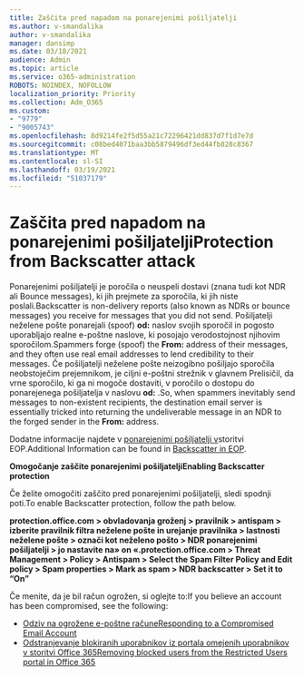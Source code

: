 ```yaml
---
title: Zaščita pred napadom na ponarejenimi pošiljatelji
ms.author: v-smandalika
author: v-smandalika
manager: dansimp
ms.date: 03/18/2021
audience: Admin
ms.topic: article
ms.service: o365-administration
ROBOTS: NOINDEX, NOFOLLOW
localization_priority: Priority
ms.collection: Adm_O365
ms.custom:
- "9779"
- "9005743"
ms.openlocfilehash: 8d9214fe2f5d55a21c72296421dd837d7f1d7e7d
ms.sourcegitcommit: c08bed4071baa3bb5879496df3ed44fb828c8367
ms.translationtype: MT
ms.contentlocale: sl-SI
ms.lasthandoff: 03/19/2021
ms.locfileid: "51037179"
---
```

# <a name="protection-from-backscatter-attack"></a><span data-ttu-id="e0218-102">Zaščita pred napadom na ponarejenimi pošiljatelji</span><span class="sxs-lookup"><span data-stu-id="e0218-102">Protection from Backscatter attack</span></span>

<span data-ttu-id="e0218-103">Ponarejenimi pošiljatelji je poročila o neuspeli dostavi (znana tudi kot NDR ali Bounce messages), ki jih prejmete za sporočila, ki jih niste poslali.</span><span class="sxs-lookup"><span data-stu-id="e0218-103">Backscatter is non-delivery reports (also known as NDRs or bounce messages) you receive for messages that you did not send.</span></span> <span data-ttu-id="e0218-104">Pošiljatelji neželene pošte ponarejali (spoof) **od:** naslov svojih sporočil in pogosto uporabljajo realne e-poštne naslove, ki posojajo verodostojnost njihovim sporočilom.</span><span class="sxs-lookup"><span data-stu-id="e0218-104">Spammers forge (spoof) the **From:** address of their messages, and they often use real email addresses to lend credibility to their messages.</span></span> <span data-ttu-id="e0218-105">Če pošiljatelji neželene pošte neizogibno pošiljajo sporočila neobstoječim prejemnikom, je ciljni e-poštni strežnik v glavnem Prelisičil, da vrne sporočilo, ki ga ni mogoče dostaviti, v poročilo o dostopu do ponarejenega pošiljatelja v naslovu **od:** .</span><span class="sxs-lookup"><span data-stu-id="e0218-105">So, when spammers inevitably send messages to non-existent recipients, the destination email server is essentially tricked into returning the undeliverable message in an NDR to the forged sender in the **From:** address.</span></span>

<span data-ttu-id="e0218-106">Dodatne informacije najdete v [ponarejenimi pošiljatelji v](https://docs.microsoft.com/microsoft-365/security/office-365-security/backscatter-messages-and-eop)storitvi EOP.</span><span class="sxs-lookup"><span data-stu-id="e0218-106">Additional Information can be found in [Backscatter in EOP](https://docs.microsoft.com/microsoft-365/security/office-365-security/backscatter-messages-and-eop).</span></span>

<span data-ttu-id="e0218-107">**Omogočanje zaščite ponarejenimi pošiljatelji**</span><span class="sxs-lookup"><span data-stu-id="e0218-107">**Enabling Backscatter protection**</span></span>

<span data-ttu-id="e0218-108">Če želite omogočiti zaščito pred ponarejenimi pošiljatelji, sledi spodnji poti.</span><span class="sxs-lookup"><span data-stu-id="e0218-108">To enable Backscatter protection, follow the path below.</span></span>

<span data-ttu-id="e0218-109">**protection.office.com > obvladovanja groženj > pravilnik > antispam > izberite pravilnik filtra neželene pošte in urejanje pravilnika > lastnosti neželene pošte > označi kot neželeno pošto > NDR ponarejenimi pošiljatelji > jo nastavite na» on «.**</span><span class="sxs-lookup"><span data-stu-id="e0218-109">**protection.office.com > Threat Management > Policy > Antispam > Select the Spam Filter Policy and Edit policy > Spam properties > Mark as spam > NDR backscatter > Set it to “On”**</span></span>

<span data-ttu-id="e0218-110">Če menite, da je bil račun ogrožen, si oglejte to:</span><span class="sxs-lookup"><span data-stu-id="e0218-110">If you believe an account has been compromised, see the following:</span></span>

- [<span data-ttu-id="e0218-111">Odziv na ogrožene e-poštne račune</span><span class="sxs-lookup"><span data-stu-id="e0218-111">Responding to a Compromised Email Account</span></span>](https://docs.microsoft.com/microsoft-365/security/office-365-security/responding-to-a-compromised-email-account)
- [<span data-ttu-id="e0218-112">Odstranjevanje blokiranih uporabnikov iz portala omejenih uporabnikov v storitvi Office 365</span><span class="sxs-lookup"><span data-stu-id="e0218-112">Removing blocked users from the Restricted Users portal in Office 365</span></span>](https://docs.microsoft.com/microsoft-365/security/office-365-security/removing-user-from-restricted-users-portal-after-spam)



